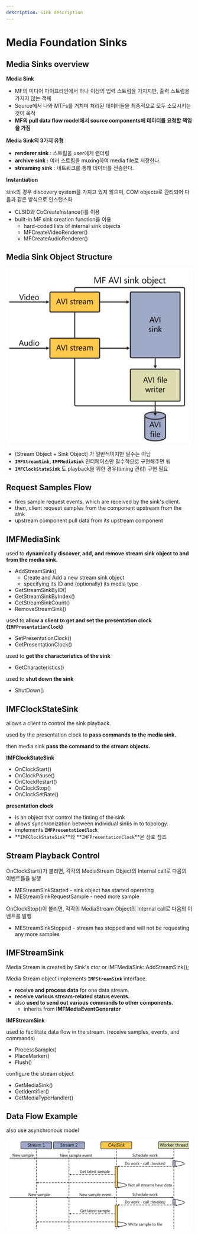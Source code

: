```yaml
---
description: Sink description
---
```


# Media Foundation Sinks

## Media Sinks overview

**Media Sink**

* MF의 미디어 파이프라인에서 하나 이상의 입력 스트림을 가지지만, 출력 스트림을 가지지 않는 객체
* Source에서 나와 MTFs를 거치며 처리된 데이터들을 최종적으로 모두 소모시키는 것이 목적
* **MF의 pull data flow model에서 source components에 데이터를 요청할 책임을 가짐**

**Media Sink의 3가지 유형**

* **renderer sink** : 스트림을 user에게 랜더링
* **archive sink :** 여러 스트림을 muxing하여 media file로 저장한다.
* **streaming sink** : 네트워크를 통해 데이터를 전송한다.

**Instantiation**

sink의 경우 discovery system을 가지고 있지 않으며, COM objects로 관리되어 다음과 같은 방식으로 인스턴스화

* CLSID와 CoCreateInstance\(\)를 이용
* built-in MF sink creation function을 이용
  * hard-coded lists of internal sink objects
  * MFCreateVideoRenderer\(\)
  * MFCreateAudioRenderer\(\)

## Media Sink Object Structure

 ![](../../.gitbook/assets/.png%20%281%29.png) 

* \[Stream Object + Sink Object\] 가 일반적이지만 필수는 아님
* **`IMFStreamSink`, `IMFMediaSink`** 인터페이스만 필수적으로 구현해주면  됨
* **`IMFClockStateSink`** 도 playback을 위한 경우\(timing 관리\) 구현 필요

## Request Samples Flow

* fires sample request events, which are received by the sink's client.
* then, client request samples from the component upstream from the sink
* upstream component pull data from its upstream component

## IMFMediaSink

used to **dynamically discover, add, and remove stream sink object to and from the media sink.**

* AddStreamSink\(\)
  * Create and Add a new stream sink object
  * specifying its ID and \(optionally\) its media type
* GetStreamSinkByID\(\)
* GetStreamSinkByIndex\(\)
* GetStreamSinkCount\(\)
* RemoveStreamSink\(\)

used to **allow a client to get and set the presentation clock \(`IMFPresentationClock`\)**

* SetPresentationClock\(\)
* GetPresentationClock\(\)

used  to **get the characteristics of the sink**

* GetCharacteristics\(\)

used to **shut down the sink**

* ShutDown\(\)

## IMFClockState**Sink**

allows a client to control the sink playback.

used by the presentation clock to **pass commands to the media sink.**

then media sink **pass the command to the stream objects.**

**IMFClockStateSink**

* OnClockStart\(\)
* OnClockPause\(\)
* OnClockRestart\(\)
* OnClockStop\(\)
* OnClockSetRate\(\)

**presentation clock**

* is an object that control the timing of the sink
* allows synchronization between individual sinks in to topology.
* implements **`IMFPresentationClock`**
* **`IMFClockStateSink`**와 **`IMFPresentationClock`**은 상호 참조

## Stream Playback Control

OnClockStart\(\)가 불리면, 각각의 MediaStream Object의 Internal call로 다음의 이벤트들을 발행

* MEStreamSinkStarted - sink object  has started operating
* MEStreamSinkRequestSample - need more sample

OnClockStop\(\)이 불리면, 각각의 MediaStream Object의 Internal call로 다음의 이벤트를 발행

* MEStreamSinkStopped - stream has stopped and will not be requesting any more samples

## IMFStreamSink

Media Stream is created by Sink's ctor or IMFMediaSink::AddStreamSink\(\);

Media Stream object implements **`IMFStreamSink`** interface.

* **receive and process data** for one data stream.
* **receive various stream-related status events.**
* also **used to send out various commands to other components.**
  * inherits from **IMFMediaEventGenerator**

**IMFStreamSink**

used to facilitate data flow in the stream. \(receive samples, events, and commands\)

* ProcessSample\(\)
* PlaceMarker\(\)
* Flush\(\)

configure the stream object

* GetMediaSink\(\)
* GetIdentifier\(\)
* GetMediaTypeHandler\(\)

## Data Flow Example

 also use asynchronous model

![](../../.gitbook/assets/1-%20%281%29.png)

## 

